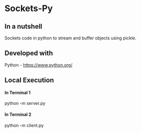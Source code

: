 # Sockets-Py
## In a nutshell
Sockets code in python to stream and buffer objects using pickle.

## Developed with
Python - https://www.python.org/

## Local Execution
#### In Terminal 1
python -m server.py 
#### In Terminal 2
python -m client.py 
